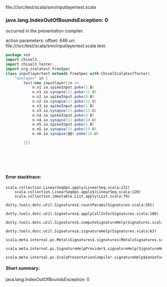 file://<WORKSPACE>/src/test/scala/snn/inputlayertest.scala
### java.lang.IndexOutOfBoundsException: 0

occurred in the presentation compiler.

action parameters:
offset: 646
uri: file://<WORKSPACE>/src/test/scala/snn/inputlayertest.scala
text:
```scala
package snn
import chisel3._
import chisel3.tester._
import org.scalatest.FreeSpec
class inputlayertest extends FreeSpec with ChiselScalatestTester{
    "snnlayer" in {
        test(new inputlayer){n =>
            n.n1.io.spikeInput.poke(1.B)
            n.n1.io.synapse(1).poke(11.U)
            n.n2.io.spikeInput.poke(0.B)
            n.n2.io.synapse(1).poke(12.U)
            n.n3.io.spikeInput.poke(1.B)
            n.n3.io.synapse(1).poke(13.U)
            n.n4.io.spikeInput.poke(0.B)
            n.n4.io.synapse(1).poke(14.U)
            n.n5.io.spikeInput.poke(1.B)
            n.n5.io.synapse(1).poke(15.U)
            n.n6.io.synapse(@@).poke(16.U)

        }}}

            
 
        
    
```



#### Error stacktrace:

```
scala.collection.LinearSeqOps.apply(LinearSeq.scala:131)
	scala.collection.LinearSeqOps.apply$(LinearSeq.scala:128)
	scala.collection.immutable.List.apply(List.scala:79)
	dotty.tools.dotc.util.Signatures$.countParams(Signatures.scala:501)
	dotty.tools.dotc.util.Signatures$.applyCallInfo(Signatures.scala:186)
	dotty.tools.dotc.util.Signatures$.computeSignatureHelp(Signatures.scala:94)
	dotty.tools.dotc.util.Signatures$.signatureHelp(Signatures.scala:63)
	scala.meta.internal.pc.MetalsSignatures$.signatures(MetalsSignatures.scala:17)
	scala.meta.internal.pc.SignatureHelpProvider$.signatureHelp(SignatureHelpProvider.scala:51)
	scala.meta.internal.pc.ScalaPresentationCompiler.signatureHelp$$anonfun$1(ScalaPresentationCompiler.scala:388)
```
#### Short summary: 

java.lang.IndexOutOfBoundsException: 0